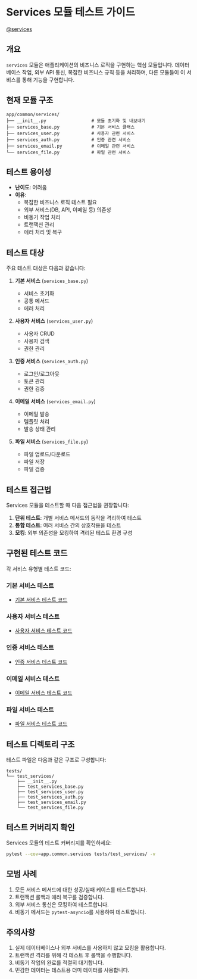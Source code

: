 # Services 모듈 테스트 가이드

[@services](/fastapi_template/app/common/services)

## 개요

`services` 모듈은 애플리케이션의 비즈니스 로직을 구현하는 핵심 모듈입니다. 데이터베이스 작업, 외부 API 통신, 복잡한 비즈니스 규칙 등을 처리하며, 다른 모듈들이 이 서비스를 통해 기능을 구현합니다.

## 현재 모듈 구조

```
app/common/services/
├── __init__.py                 # 모듈 초기화 및 내보내기
├── services_base.py            # 기본 서비스 클래스
├── services_user.py            # 사용자 관련 서비스
├── services_auth.py            # 인증 관련 서비스
├── services_email.py           # 이메일 관련 서비스
└── services_file.py            # 파일 관련 서비스
```

## 테스트 용이성

- **난이도**: 어려움
- **이유**:
  - 복잡한 비즈니스 로직 테스트 필요
  - 외부 서비스(DB, API, 이메일 등) 의존성
  - 비동기 작업 처리
  - 트랜잭션 관리
  - 에러 처리 및 복구

## 테스트 대상

주요 테스트 대상은 다음과 같습니다:

1. **기본 서비스** (`services_base.py`)
   - 서비스 초기화
   - 공통 메서드
   - 에러 처리

2. **사용자 서비스** (`services_user.py`)
   - 사용자 CRUD
   - 사용자 검색
   - 권한 관리

3. **인증 서비스** (`services_auth.py`)
   - 로그인/로그아웃
   - 토큰 관리
   - 권한 검증

4. **이메일 서비스** (`services_email.py`)
   - 이메일 발송
   - 템플릿 처리
   - 발송 상태 관리

5. **파일 서비스** (`services_file.py`)
   - 파일 업로드/다운로드
   - 파일 저장
   - 파일 검증

## 테스트 접근법

Services 모듈을 테스트할 때 다음 접근법을 권장합니다:

1. **단위 테스트**: 개별 서비스 메서드의 동작을 격리하여 테스트
2. **통합 테스트**: 여러 서비스 간의 상호작용을 테스트
3. **모킹**: 외부 의존성을 모킹하여 격리된 테스트 환경 구성

## 구현된 테스트 코드

각 서비스 유형별 테스트 코드:

### 기본 서비스 테스트

- [기본 서비스 테스트 코드](/fastapi_template/tests/test_services/test_services_base.py)

### 사용자 서비스 테스트

- [사용자 서비스 테스트 코드](/fastapi_template/tests/test_services/test_services_user.py)

### 인증 서비스 테스트

- [인증 서비스 테스트 코드](/fastapi_template/tests/test_services/test_services_auth.py)

### 이메일 서비스 테스트

- [이메일 서비스 테스트 코드](/fastapi_template/tests/test_services/test_services_email.py)

### 파일 서비스 테스트

- [파일 서비스 테스트 코드](/fastapi_template/tests/test_services/test_services_file.py)

## 테스트 디렉토리 구조

테스트 파일은 다음과 같은 구조로 구성합니다:

```
tests/
└── test_services/
    ├── __init__.py
    ├── test_services_base.py
    ├── test_services_user.py
    ├── test_services_auth.py
    ├── test_services_email.py
    └── test_services_file.py
```

## 테스트 커버리지 확인

Services 모듈의 테스트 커버리지를 확인하세요:

```bash
pytest --cov=app.common.services tests/test_services/ -v
```

## 모범 사례

1. 모든 서비스 메서드에 대한 성공/실패 케이스를 테스트합니다.
2. 트랜잭션 롤백과 에러 복구를 검증합니다.
3. 외부 서비스 통신은 모킹하여 테스트합니다.
4. 비동기 메서드는 `pytest-asyncio`를 사용하여 테스트합니다.

## 주의사항

1. 실제 데이터베이스나 외부 서비스를 사용하지 않고 모킹을 활용합니다.
2. 트랜잭션 격리를 위해 각 테스트 후 롤백을 수행합니다.
3. 비동기 작업의 완료를 적절히 대기합니다.
4. 민감한 데이터는 테스트용 더미 데이터를 사용합니다.
